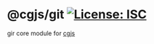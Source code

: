 # @cgjs/git [![License: ISC](https://img.shields.io/badge/License-ISC-yellow.svg)](https://opensource.org/licenses/ISC)

gir core module for [cgjs](https://github.com/cgjs/cgjs)
